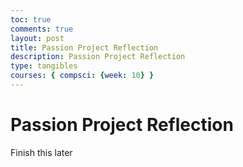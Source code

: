 ```yaml
---
toc: true
comments: true
layout: post
title: Passion Project Reflection
description: Passion Project Reflection
type: tangibles
courses: { compsci: {week: 10} }
---
```


# Passion Project Reflection

Finish this later





